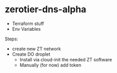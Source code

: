 # zerotier-dns-alpha

- Terraform stuff
- Env Variables

Steps:
- create new ZT network
- Create DO droplet
  - Install via cloud-init the needed ZT software
  - Manually (for now) add token
  


